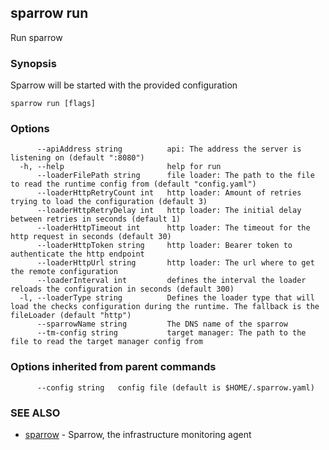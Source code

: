 ## sparrow run

Run sparrow

### Synopsis

Sparrow will be started with the provided configuration

```
sparrow run [flags]
```

### Options

```
      --apiAddress string          api: The address the server is listening on (default ":8080")
  -h, --help                       help for run
      --loaderFilePath string      file loader: The path to the file to read the runtime config from (default "config.yaml")
      --loaderHttpRetryCount int   http loader: Amount of retries trying to load the configuration (default 3)
      --loaderHttpRetryDelay int   http loader: The initial delay between retries in seconds (default 1)
      --loaderHttpTimeout int      http loader: The timeout for the http request in seconds (default 30)
      --loaderHttpToken string     http loader: Bearer token to authenticate the http endpoint
      --loaderHttpUrl string       http loader: The url where to get the remote configuration
      --loaderInterval int         defines the interval the loader reloads the configuration in seconds (default 300)
  -l, --loaderType string          Defines the loader type that will load the checks configuration during the runtime. The fallback is the fileLoader (default "http")
      --sparrowName string         The DNS name of the sparrow
      --tm-config string           target manager: The path to the file to read the target manager config from
```

### Options inherited from parent commands

```
      --config string   config file (default is $HOME/.sparrow.yaml)
```

### SEE ALSO

* [sparrow](sparrow.md)	 - Sparrow, the infrastructure monitoring agent

